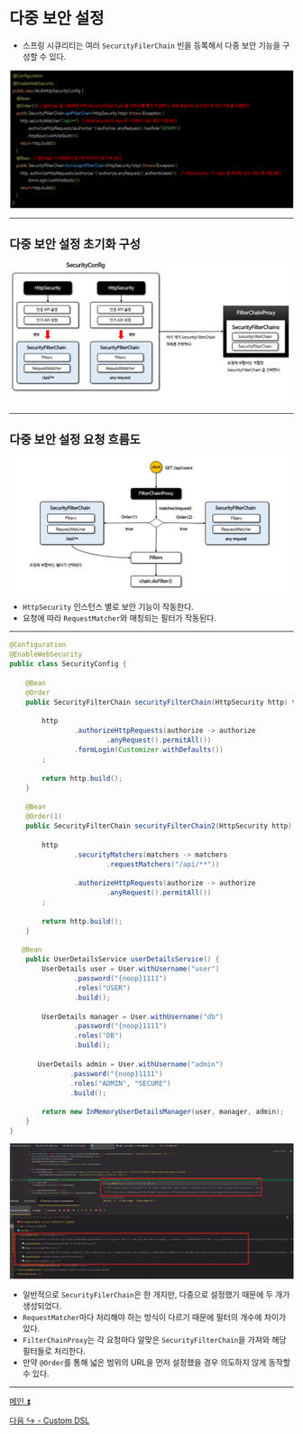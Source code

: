 # 다중 보안 설정

- 스프링 시큐리티는 여러 `SecurityFilerChain` 빈을 등록해서 다중 보안 기능을 구성할 수 있다.

![img.png](image/img.png)

---

## 다중 보안 설정 초기화 구성

![img_1.png](image/img_1.png)

---

## 다중 보안 설정 요청 흐름도

![img_2.png](image/img_2.png)

- `HttpSecurity` 인스턴스 별로 보안 기능이 작동한다.
- 요청에 따라 `RequestMatcher`와 매칭되는 필터가 작동된다.

---

```java
@Configuration
@EnableWebSecurity
public class SecurityConfig {

    @Bean
    @Order
    public SecurityFilterChain securityFilterChain(HttpSecurity http) throws Exception {

        http
                .authorizeHttpRequests(authorize -> authorize
                        .anyRequest().permitAll())
                .formLogin(Customizer.withDefaults())
        ;

        return http.build();
    }

    @Bean
    @Order(1)
    public SecurityFilterChain securityFilterChain2(HttpSecurity http) throws Exception {

        http
                .securityMatchers(matchers -> matchers
                        .requestMatchers("/api/**"))

                .authorizeHttpRequests(authorize -> authorize
                        .anyRequest().permitAll())
        ;

        return http.build();
    }

   @Bean
    public UserDetailsService userDetailsService() {
        UserDetails user = User.withUsername("user")
                .password("{noop}1111")
                .roles("USER")
                .build();

        UserDetails manager = User.withUsername("db")
                .password("{noop}1111")
                .roles("DB")
                .build();

       UserDetails admin = User.withUsername("admin")
               .password("{noop}1111")
               .roles("ADMIN", "SECURE")
               .build();

        return new InMemoryUserDetailsManager(user, manager, admin);
    }
}
```

![img_3.png](image/img_3.png)

- 일반적으로 `SecurityFilerChain`은 한 개지만, 다중으로 설정했기 때문에 두 개가 생성되었다.
- `RequestMatcher`마다 처리해야 하는 방식이 다르기 때문에 필터의 개수에 차이가 있다.
- `FilterChainProxy`는 각 요청마다 알맞은 `SecurityFilterChain`을 가져와 해당 필터들로 처리한다.
- 만약 `@Order`를 통해 넓은 범위의 URL을 먼저 설정했을 경우 의도하지 않게 동작할 수 있다.

---

[메인 ⏫](https://github.com/genesis12345678/TIL/blob/main/Spring/security/main.md)

[다음 ↪️ - Custom DSL](https://github.com/genesis12345678/TIL/blob/main/Spring/security/MultiSecurity/CustomDSL.md)